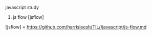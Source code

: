 javascript study 

1. js flow [jsflow]



[jsflow] = https://github.com/harrisleesh/TIL//javascript/js-flow.md
